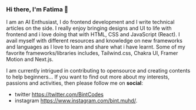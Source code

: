 ### Hi there, I'm Fatima 👋

I am an AI Enthusiast, I do frontend development and I write technical articles on the side. I really enjoy bringing designs and UI to life with frontend and i love doing that with HTML, CSS and JavaScript (React). I avail myself with different resources and knowledge on new frameworks and languages as I love to learn and share what i have learnt. Some of my favorite frameworks/libraries includes, Tailwind.css, Chakra UI, Framer Motion and Next.js. 

I am currently intrigued in contributing to opensource and creating contents to help beginners... If you want to find out more about my interests, passions and activities, then please follow me on **social**:
* twitter https://twitter.com/BintCodes 
* instagram https://www.instagram.com/bint.muhd/.
